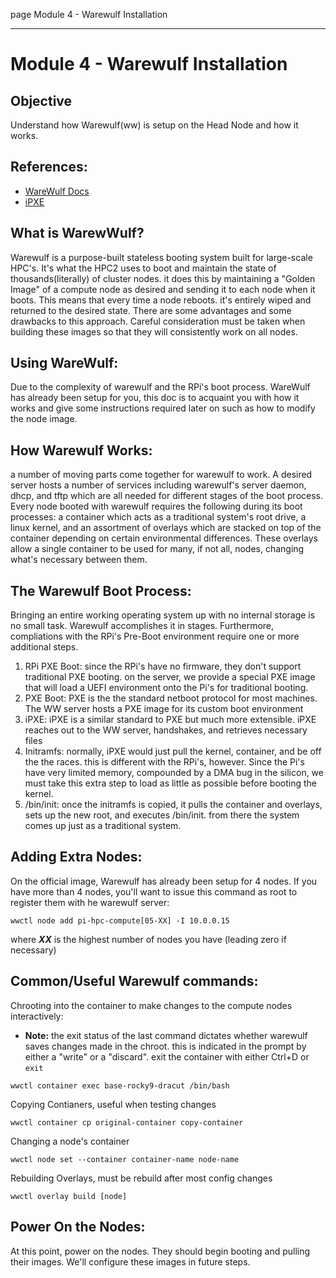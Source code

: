 page
Module 4 - Warewulf Installation


---

# Module 4 - Warewulf Installation

## Objective
Understand how Warewulf(ww) is setup on the Head Node and how it works.

## References:
- [WareWulf Docs](https://warewulf.org/docs/v4.5.x/)
- [iPXE](https://ipxe.org/docs)

## What is WarewWulf?
Warewulf is a purpose-built stateless booting system built for large-scale HPC's. It's what the HPC2 uses to boot and maintain the state of thousands(literally) of cluster nodes. it does this by maintaining a "Golden Image" of a compute node as desired and sending it to each node when it boots. This means that every time a node reboots. it's entirely wiped and returned to the desired state. There are some advantages and some drawbacks to this approach. Careful consideration must be taken when building these images so that they will consistently work on all nodes. 

## Using WareWulf:
Due to the complexity of warewulf and the RPi's boot process. WareWulf has already been setup for you, this doc is to acquaint you with how it works and give some instructions required later on such as how to modify the node image.

## How Warewulf Works:
a number of moving parts come together for warewulf to work. A desired server hosts a number of services including warewulf's server daemon, dhcp, and tftp which are all needed for different stages of the boot process. Every node booted with warewulf requires the following during its boot processes: a container which acts as a traditional system's root drive, a linux kernel, and an assortment of overlays which are stacked on top of the container depending on certain environmental differences. These overlays allow a single container to be used for many, if not all, nodes, changing what's necessary between them.

## The Warewulf Boot Process:
Bringing an entire working operating system up with no internal storage is no small task. Warewulf accomplishes it in stages. Furthermore, compliations with the RPi's Pre-Boot environment require one or more additional steps.
1. RPi PXE Boot: since the RPi's have no firmware, they don't support traditional PXE booting. on the server, we provide a special PXE image that will load a UEFI environment onto the Pi's for traditional booting.
2. PXE Boot: PXE is the the standard netboot protocol for most machines. The WW server hosts a PXE image for its custom boot environment
3. iPXE: iPXE is a similar standard to PXE but much more extensible. iPXE reaches out to the WW server, handshakes, and retrieves necessary files
4. Initramfs: normally, iPXE would just pull the kernel, container, and be off the the races. this is different with the RPi's, however. Since the Pi's have very limited memory, compounded by a DMA bug in the silicon, we must take this extra step to load as little as possible before booting the kernel.
5. /bin/init: once the initramfs is copied, it pulls the container and overlays, sets up the new root, and executes /bin/init. from there the system comes up just as a traditional system.

## Adding Extra Nodes:
On the official image, Warewulf has already been setup for 4 nodes. If you have more than 4 nodes, you'll want to issue this command as root to register them with he warewulf server:
```
wwctl node add pi-hpc-compute[05-XX] -I 10.0.0.15
```
where ***XX*** is the highest number of nodes you have (leading zero if necessary)

## Common/Useful Warewulf commands:
Chrooting into the container to make changes to the compute nodes interactively:
- **Note:** the exit status of the last command dictates whether warewulf saves changes made in the chroot. this is indicated in the prompt by either a "write" or a "discard". exit the container with either Ctrl+D or `exit`
```
wwctl container exec base-rocky9-dracut /bin/bash
```

Copying Contianers, useful when testing changes
```
wwctl container cp original-container copy-container
```

Changing a node's container
```
wwctl node set --container container-name node-name
```

Rebuilding Overlays, must be rebuild after most config changes
```
wwctl overlay build [node]
```

## Power On the Nodes:
At this point, power on the nodes. They should begin booting and pulling their images. We'll configure these images in future steps.

